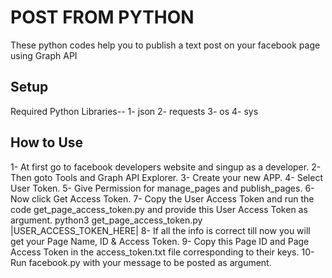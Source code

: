 # POST FROM PYTHON

These python codes help you to publish a text post on your facebook page using Graph API

## Setup

Required Python Libraries--
1- json
2- requests
3- os
4- sys

## How to Use

1- At first go to facebook developers website and singup as a developer.
2- Then goto Tools and Graph API Explorer.
3- Create your new APP.
4- Select User Token.
5- Give Permission for manage_pages and publish_pages.
6- Now click Get Access Token.
7- Copy the User Access Token and run the code get_page_access_token.py and provide this User Access Token as argument.
        python3 get_page_access_token.py |USER_ACCESS_TOKEN_HERE|
8- If all the info is correct till now you will get your Page Name, ID & Access Token.
9- Copy this Page ID and Page Access Token in the access_token.txt file corresponding to their keys.
10- Run facebook.py with your message to be posted as argument.
